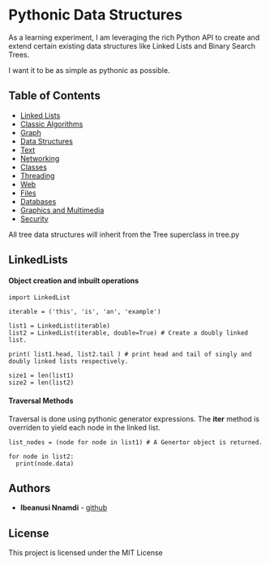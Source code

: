 # Pythonic Data Structures

As a learning experiment, I am leveraging the rich Python API to create and extend certain existing data structures like Linked Lists and Binary Search Trees.

I want it to be as simple as pythonic as possible.


## Table of Contents

- [Linked Lists](https://github.com/nnamdi/pythonic-data-structures#linkedlist)
- [Classic Algorithms](https://github.com/karan/Projects#classic-algorithms)
- [Graph](https://github.com/karan/Projects#graph)
- [Data Structures](https://github.com/karan/Projects#data-structures)
- [Text](https://github.com/karan/Projects#text)
- [Networking](https://github.com/karan/Projects#networking)
- [Classes](https://github.com/karan/Projects#classes)
- [Threading](https://github.com/karan/Projects#threading)
- [Web](https://github.com/karan/Projects#web)
- [Files](https://github.com/karan/Projects#files)
- [Databases](https://github.com/karan/Projects#databases)
- [Graphics and Multimedia](https://github.com/karan/Projects#graphics-and-multimedia)
- [Security](https://github.com/karan/Projects#security)


All tree data structures will inherit from the Tree superclass in tree.py

LinkedLists
------------

#### Object creation and inbuilt operations

```
import LinkedList

iterable = ('this', 'is', 'an', 'example')

list1 = LinkedList(iterable)
list2 = LinkedList(iterable, double=True) # Create a doubly linked list.

print( list1.head, list2.tail ) # print head and tail of singly and doubly linked lists respectively.

size1 = len(list1)
size2 = len(list2)

```

#### Traversal Methods
Traversal is done using pythonic generator expressions. The __iter__ method is overriden to yield each node in the linked list.

```
list_nodes = (node for node in list1) # A Genertor object is returned.

for node in list2:
  print(node.data)
```

## Authors

* **Ibeanusi Nnamdi** - [github](https://github.com/nnamdiib)

## License

This project is licensed under the MIT License
